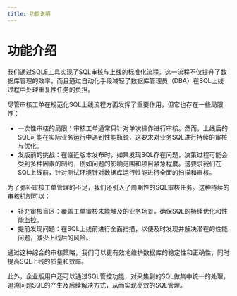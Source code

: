 ```yaml
---
title: 功能说明
---
```


# 功能介绍


我们通过SQLE工具实现了SQL审核与上线的标准化流程。这一流程不仅提升了数据库管理的效率，而且通过自动化手段减轻了数据库管理员（DBA）在SQL上线过程中处理重复性任务的负担。

尽管审核工单在规范化SQL上线流程方面发挥了重要作用，但它也存在一些局限性：

* 一次性审核的局限：审核工单通常只针对单次操作进行审核。然而，上线后的SQL可能在实际业务运行中遇到性能瓶颈，这要求对业务SQL进行持续的审核与优化。
* 发版前的挑战：在临近版本发布时，如果发现SQL存在问题，决策过程可能会受到多种因素的制约，例如问题的影响范围和项目紧急程度。这要求我们在SQL上线前，针对测试环境针对数据库运行性能进行全面的扫描和审核。

为了弥补审核工单管理的不足，我们还引入了周期性的SQL审核任务。这种持续的审核机制可以：

* 补充审核盲区：覆盖工单审核未能触及的业务场景，确保SQL的持续优化和性能监控。
* 提前发现问题：在SQL上线前进行全面扫描，以便及时发现并解决潜在的性能问题，减少上线后的风险。

通过这种综合的审核策略，我们可以更有效地维护数据库的稳定性和正确性，同时提高SQL上线的质量和效率。

此外，企业版用户还可以通过SQL管控功能，对采集到的SQL做集中统一的处理，追溯问题SQL的产生及后续解决方式，从而实现高效的SQL管理。


